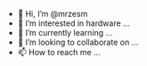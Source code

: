 - 👋 Hi, I’m @mrzesm
- 👀 I’m interested in hardware ...
- 🌱 I’m currently learning ...
- 💞️ I’m looking to collaborate on ...
- 📫 How to reach me ...

<!---
mrzesm/mrzesm is a ✨ special ✨ repository because its `README.md` (this file) appears on your GitHub profile.
You can click the Preview link to take a look at your changes.
--->
